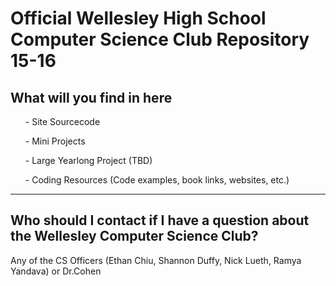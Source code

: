 <h1>Official Wellesley High School Computer Science Club Repository 15-16</h1>
<h2>What will you find in here </h2>
<ul>- Site Sourcecode</ul>
<ul>- Mini Projects</ul>
<ul>- Large Yearlong Project (TBD)</ul>
<ul>- Coding Resources (Code examples, book links, websites, etc.)</ul>
<hr>
<h2>Who should I contact if I have a question about the Wellesley Computer Science Club?</h2>
<p>Any of the CS Officers (Ethan Chiu, Shannon Duffy, Nick Lueth, Ramya Yandava) or Dr.Cohen</p>
